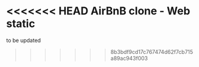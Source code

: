 <<<<<<< HEAD
AirBnB clone - Web static
=======
to be updated
>>>>>>> 8b3bdf9cd17c767474d62f7cb715a89ac943f003
